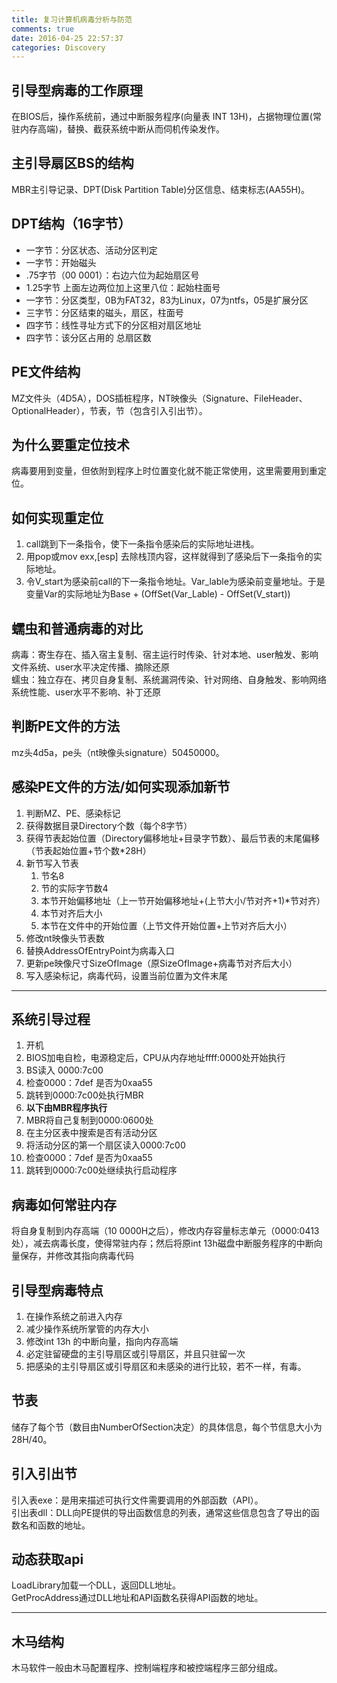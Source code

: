 ```yaml
---
title: 复习计算机病毒分析与防范
comments: true
date: 2016-04-25 22:57:37
categories: Discovery
---
```

## 引导型病毒的工作原理
在BIOS后，操作系统前，通过中断服务程序(向量表 INT 13H)，占据物理位置(常驻内存高端)，替换、截获系统中断从而伺机传染发作。

## 主引导扇区BS的结构
MBR主引导记录、DPT(Disk Partition Table)分区信息、结束标志(AA55H)。

## DPT结构（16字节）
- 一字节：分区状态、活动分区判定
- 一字节：开始磁头
- .75字节（00 0001）：右边六位为起始扇区号
- 1.25字节 上面左边两位加上这里八位：起始柱面号
- 一字节：分区类型，0B为FAT32，83为Linux，07为ntfs，05是扩展分区
- 三字节：分区结束的磁头，扇区，柱面号
- 四字节：线性寻址方式下的分区相对扇区地址
- 四字节：该分区占用的 总扇区数

## PE文件结构
MZ文件头（4D5A），DOS插桩程序，NT映像头（Signature、FileHeader、OptionalHeader），节表，节（包含引入引出节）。

## 为什么要重定位技术
病毒要用到变量，但依附到程序上时位置变化就不能正常使用，这里需要用到重定位。

## 如何实现重定位
1. call跳到下一条指令，使下一条指令感染后的实际地址进栈。
2. 用pop或mov exx,[esp] 去除栈顶内容，这样就得到了感染后下一条指令的实际地址。
3. 令V_start为感染前call的下一条指令地址。Var_lable为感染前变量地址。于是变量Var的实际地址为Base + (OffSet(Var_Lable) - OffSet(V_start))
  
## 蠕虫和普通病毒的对比
病毒：寄生存在、插入宿主复制、宿主运行时传染、针对本地、user触发、影响文件系统、user水平决定传播、摘除还原   
蠕虫：独立存在、拷贝自身复制、系统漏洞传染、针对网络、自身触发、影响网络系统性能、user水平不影响、补丁还原

## 判断PE文件的方法
mz头4d5a，pe头（nt映像头signature）50450000。

## 感染PE文件的方法/如何实现添加新节
1. 判断MZ、PE、感染标记
2. 获得数据目录Directory个数（每个8字节）
3. 获得节表起始位置（Directory偏移地址+目录字节数）、最后节表的末尾偏移（节表起始位置+节个数*28H）
4. 新节写入节表
	1. 节名8
	2. 节的实际字节数4
	3. 本节开始偏移地址（上一节开始偏移地址+(上节大小/节对齐+1)*节对齐）
	4. 本节对齐后大小
	5. 本节在文件中的开始位置（上节文件开始位置+上节对齐后大小）
5. 修改nt映像头节表数
6. 替换AddressOfEntryPoint为病毒入口
7. 更新pe映像尺寸SizeOfImage（原SizeOfImage+病毒节对齐后大小）
8. 写入感染标记，病毒代码，设置当前位置为文件末尾
***
## 系统引导过程
1. 开机
2. BIOS加电自检，电源稳定后，CPU从内存地址ffff:0000处开始执行
3. BS读入 0000:7c00
4. 检查0000：7def 是否为0xaa55
5. 跳转到0000:7c00处执行MBR
6. **以下由MBR程序执行**
7. MBR将自己复制到0000:0600处
8. 在主分区表中搜索是否有活动分区
9. 将活动分区的第一个扇区读入0000:7c00
10. 检查0000：7def 是否为0xaa55
11. 跳转到0000:7c00处继续执行启动程序
  
## 病毒如何常驻内存
将自身复制到内存高端（10 0000H之后），修改内存容量标志单元（0000:0413处），减去病毒长度，使得常驻内存；然后将原int 13h磁盘中断服务程序的中断向量保存，并修改其指向病毒代码

## 引导型病毒特点
1. 在操作系统之前进入内存
2. 减少操作系统所掌管的内存大小
3. 修改int 13h 的中断向量，指向内存高端
4. 必定驻留硬盘的主引导扇区或引导扇区，并且只驻留一次
5. 把感染的主引导扇区或引导扇区和未感染的进行比较，若不一样，有毒。

## 节表
储存了每个节（数目由NumberOfSection决定）的具体信息，每个节信息大小为28H/40。

## 引入引出节
引入表exe：是用来描述可执行文件需要调用的外部函数（API）。  
引出表dll：DLL向PE提供的导出函数信息的列表，通常这些信息包含了导出的函数名和函数的地址。  

## 动态获取api
LoadLibrary加载一个DLL，返回DLL地址。  
GetProcAddress通过DLL地址和API函数名获得API函数的地址。

***
## 木马结构
木马软件一般由木马配置程序、控制端程序和被控端程序三部分组成。

